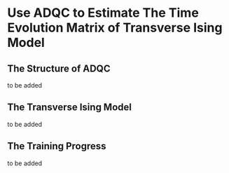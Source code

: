 # Use ADQC to Estimate The Time Evolution Matrix of Transverse Ising Model

## The Structure of ADQC
to be added

## The Transverse Ising Model
to be added

## The Training Progress
to be added
